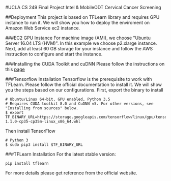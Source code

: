 #UCLA CS 249 Final Project
Intel & MobileODT Cervical Cancer Screening

##Deployment
This project is based on TFLearn library and requires GPU instance to run it. We will show you how to deploy the enviroment on Amazon Web Service ec2 instance.

###EC2 GPU Instance
For machine image (AMI), we choose "Ubuntu Server 16.04 LTS (HVM)". In this example we choose p2.xlarge instance. Next, add at least 60 GB storage for your instance and follow the AWS instruction to configure and start the instance.

###Installing the CUDA Toolkit and cuDNN
Please follow the instructions on this [page](http://www.pyimagesearch.com/2016/07/04/how-to-install-cuda-toolkit-and-cudnn-for-deep-learning/)

###Tensorflow Installation
Tensorflow is the prerequisite to work with TFLearn. Please follow the official documentation to install it. We will show you the steps based on our configurations.
First, export the binary to install
```
# Ubuntu/Linux 64-bit, GPU enabled, Python 3.5
# Requires CUDA toolkit 8.0 and CuDNN v5. For other versions, see "Installing from sources" below.
$ export TF_BINARY_URL=https://storage.googleapis.com/tensorflow/linux/gpu/tensorflow_gpu-1.1.0-cp35-cp35m-linux_x86_64.whl
```
Then install TensorFlow
```
# Python 3
$ sudo pip3 install $TF_BINARY_URL
```

###TFLearn Installation
For the latest stable version:
```
pip install tflearn
```
For more details please get reference from the official website.
